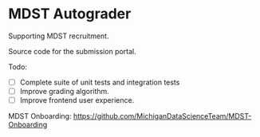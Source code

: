 # MDST Autograder

Supporting MDST recruitment.

Source code for the submission portal. 

Todo:
- [ ] Complete suite of unit tests and integration tests
- [ ] Improve grading algorithm.
- [ ] Improve frontend user experience.

MDST Onboarding: https://github.com/MichiganDataScienceTeam/MDST-Onboarding


